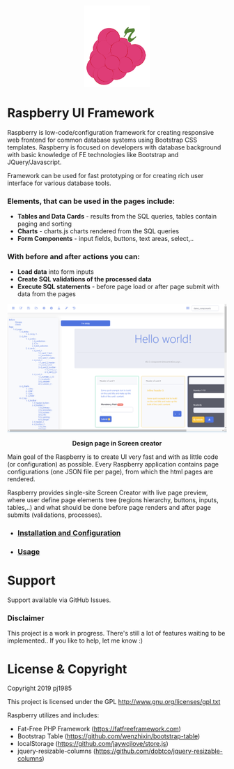 <p align="center">
  <img  width="150" src="img/rberry_mid.png">
</p>
 

 
# Raspberry UI Framework
Raspberry is low-code/configuration framework for creating responsive web frontend for common database systems using Bootstrap CSS templates. Raspberry is focused on developers with database background with basic knowledge of FE technologies like Bootstrap and JQuery/Javascript. 

Framework can be used for fast prototyping or for creating rich user interface for various database tools.

### Elements, that can be used in the pages include: ###
- **Tables and Data Cards** - results from the SQL queries, tables contain paging and sorting
- **Charts** - charts.js charts rendered from the SQL queries
- **Form Components** - input fields, buttons, text areas, select,..

### With before and after actions you can: ###
- **Load data** into form inputs
- **Create SQL validations of the processed data**
- **Execute SQL statements** - before page load or after page submit with data from the pages

<p align="center">
<img src="img/comp_creator.png">
</p>

<p align="center"><b>Design page in Screen creator</b></p>

Main goal of the Raspberry is to create UI very fast and with as little code (or configuration) as possible. Every Raspberry application contains page configurations (one JSON file per page), from which the html pages are rendered. 

Raspberry provides single-site Screen Creator with live page preview, where user define page elements tree (regions hierarchy, buttons, inputs, tables,..) and what should be done before page renders and after page submits (validations, processes).


- ### [Installation and Configuration](https://github.com/pj1985/rberry/wiki/Get-Started) ###
- ### [Usage](https://github.com/pj1985/rberry/wiki/Get-Started#usage) ###

# Support
Support available via GitHub Issues. 

### Disclaimer
This project is a work in progress. There's still a lot of features waiting to be implemented.. If you like to help, let me know :)

# License & Copyright
Copyright 2019 pj1985

This project is licensed under the GPL http://www.gnu.org/licenses/gpl.txt

Raspberry utilizes and includes: 
 - Fat-Free PHP Framework (https://fatfreeframework.com)
 - Bootstrap Table (https://github.com/wenzhixin/bootstrap-table)
 - localStorage (https://github.com/jaywcjlove/store.js)
 - jquery-resizable-columns (https://github.com/dobtco/jquery-resizable-columns)
